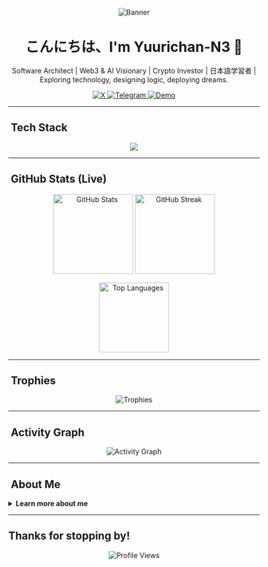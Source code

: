 <!-- Banner -->
<p align="center">
  <img src="https://capsule-render.vercel.app/api?type=waving&height=220&text=Yuurichan-N3&fontAlign=50&fontSize=40&color=ff0066&fontColor=ffffff&animation=twinkling" alt="Banner" />
</p>

<!-- Intro -->
<h1 align="center">こんにちは、I'm <strong>Yuurichan-N3</strong> 👾</h1>
<p align="center">
  Software Architect | Web3 & AI Visionary | Crypto Investor | 日本語学習者 | Exploring technology, designing logic, deploying dreams.
</p>

<!-- Social Badges -->
<p align="center">
  <a href="https://x.com/Yuurisan_desu" target="_blank">
    <img alt="X" src="https://img.shields.io/badge/X-(@Yuurisan_desu)-1DA1F2?style=for-the-badge&logo=x&logoColor=white" />
  </a>
  <a href="https://t.me/sentineldiscus" target="_blank">
    <img alt="Telegram" src="https://img.shields.io/badge/Telegram-Chat-0088CC?style=for-the-badge&logo=telegram&logoColor=white" />
  </a>
  <a href="https://yuurisentinel.netlify.app/" target="_blank">
    <img alt="Demo" src="https://img.shields.io/badge/Live+Demo-Yuurisentinel-22c55e?style=for-the-badge" />
  </a>
</p>

---

## ​ Tech Stack
<p align="center">
  <img src="https://skillicons.dev/icons?i=solidity,html,css,js,ts,python,nodejs,react,vue,docker,git,linux,aws&perline=7" />
</p>

---

## ​ GitHub Stats (Live)
<p align="center">
  <img height="160" src="https://github-readme-stats.vercel.app/api?username=Yuurichan-N3&show_icons=true&theme=dracula&hide_border=true" alt="GitHub Stats" />
  <img height="160" src="https://github-readme-streak-stats.herokuapp.com/?user=Yuurichan-N3&theme=dracula&hide_border=true" alt="GitHub Streak" />
</p>
<p align="center">
  <img height="140" src="https://github-readme-stats.vercel.app/api/top-langs/?username=Yuurichan-N3&layout=compact&theme=dracula&hide_border=true" alt="Top Languages" />
</p>

---

## ​ Trophies
<p align="center">
  <img src="https://github-profile-trophy.vercel.app/?username=Yuurichan-N3&theme=dracula&no-frame=true&margin-w=8&margin-h=8" alt="Trophies" />
</p>

---

## ​ Activity Graph
<p align="center">
  <img src="https://github-readme-activity-graph.vercel.app/graph?username=Yuurichan-N3&theme=github-dark&hide_border=true" alt="Activity Graph" />
</p>

---

## ​ About Me
<details>
  <summary><b>Learn more about me</b></summary>

- 🌐 **Role**: Software Architect with focus on Web3, AI, and blockchain logic design.  
- 🧠 **Interests**: Crypto investing & decentralized innovation, Japanese language & culture, clean scalable architecture.  
- 🚀 **Mission**: Bring ideas to life through code, while exploring cross-cultural creativity.  
- ☎️ **Connect with Me**:  
  - X: [@Yuurisan_desu](https://x.com/Yuurisan_desu)  
  - Telegram: [Chat group](https://t.me/sentineldiscus)  
  - Live: [yuurisentinel.netlify.app](https://yuurisentinel.netlify.app/)
</details>

---

##  Thanks for stopping by!
<p align="center">
  <img src="https://komarev.com/ghpvc/?username=Yuurichan-N3&style=for-the-badge&label=Profile+Views&color=ff0066" alt="Profile Views" />
</p>
